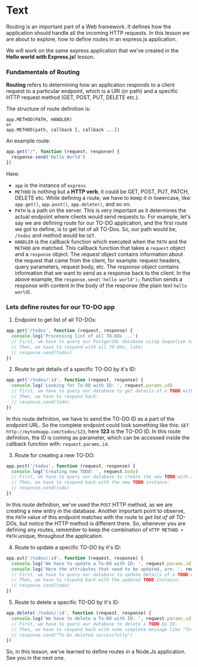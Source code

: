 # Text
Routing is an important part of a Web framework. It defines how the application should handle all the incoming HTTP requests. In this lesson we are about to explore, how to define routes in an express.js application.

We will work on the same express application that we've created in the **Hello world with Express.js!** lesson.

### Fundamentals of Routing
**Routing** refers to determining how an application responds to a client request to a particular endpoint, which is a URI (or path) and a specific HTTP request method (GET, POST, PUT, DELETE etc.).

The structure of route definition is:
````
app.METHOD(PATH, HANDLER)
or 
app.METHOD(path, callback [, callback ...])
````

An example route:
```js
app.get("/", function (request, response) {
  response.send('Hello World')
})
```
 Here:
 - `app` is the instance of `express`
 - `METHOD` is nothing but a **HTTP verb**, it could be GET, POST, PUT, PATCH, DELETE etc. While defining a route, we have to keep it in lowercase, like: `app.get()`, `app.post()`, `app.delete()`, and so on.
 - `PATH` is a path on the server. This is very important as it determines the actual endpoint where clients would send requests to. For example, let's say we are defining route for our TO-DO application, and the first route we got to define, is to get list of all TO-Dos. So, our path would be, `/todos` and method would be `GET`.
 - `HANDLER` is the callback function which executed when the `PATH` and the `METHOD` are matched. This callback function that takes a `request` object and a `response` object. The *request* object contains information about the request that came from the client, for example: request headers, query parameters, request body, etc. The *response* object contains information that we want to send as a response back to the client. In the above example, the `response.send('hello world');` function sends a response with content in the body of the response (the plain text `hello world`).

### Lets define routes for our TO-DO app
1. Endpoint to get list of all TO-DOs:
```js
app.get('/todos', function (request, response) {
  console.log('Processing list of all TO-DOs ...')
  // First, we have to query our PostgerSQL database using Sequelize to get list of all TODOs.
  // Then, we have to respond with all TO-DOs, like:
  // response.send(todos)
})
```

2. Route to get details of a specific TO-DO by it's ID:
```js
app.get('/todos/:id', function (request, response) {
  console.log('Looking for To-DO with ID: ', request.params.id)
  // First, we have to query our database to get details of a TODO with a specific ID.
  // Then, we have to respond back:
  // response.send(todo)
})
```
In this route definition, we have to send the TO-DO ID as a part of the endpoint URL. So the complete endpoint could look something like this: `GET http://mytodoapp.com/todos/123`, here **123** is the TO-DO ID. 
In this route definition, the ID is coming as parameter, which can be accessed inside the callback function with: `request.params.id`.

3. Route for creating a new TO-DO:
```js
app.post('/todos', function (request, response) {
  console.log('Creating new TODO: ', request.body)
  // First, we have to query our database to create the new TODO with all relevant attributes coming inside the request body.
  // Then, we have to respond back with the new TODO instance:
  // response.send(todo)
})
```
In this route definition, we've used the `POST` HTTP method, as we are creating a new entry in the database. Another important point to observe, the `PATH` value of this endpoint matches with the route to *get list of all TO-DOs*, but notice the HTTP method is different there. So, whenever you are defining any routes, remember to keep the combination of `HTTP METHOD + PATH` unique, throughout the application.

4. Route to update a specific TO-DO by it's ID:
```js
app.put('/todos/:id', function (request, response) {
  console.log('We have to update a To-DO with ID: ', request.params.id)
  console.log('Here the attributes that need to be updated, are: ', request.body)
  // First, we have to query our database to update details of a TODO with a specific ID.
  // Then, we have to respond back with the updated TODO instance:
  // response.send(todo)
})
```

5. Route to delete a specific TO-DO by it's ID:
```js
app.delete('/todos/:id', function (request, response) {
  console.log('We have to delete a To-DO with ID: ', request.params.id)
  // First, we have to query our database to delete a TODO by ID.
  // Then, we have to respond back with some simplete message like "To-Do deleted successfully":
  // response.send("To-Do deleted successfully")
})
```

So, in this lesson, we've learned to define routes in a Node.Js application. See you in the next one.
